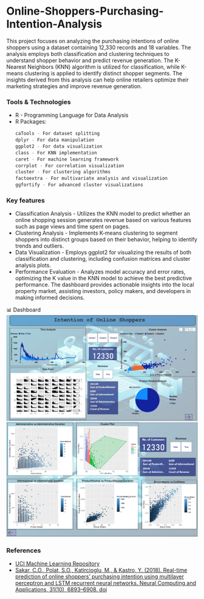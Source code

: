 # Online-Shoppers-Purchasing-Intention-Analysis

This project focuses on analyzing the purchasing intentions of online shoppers using a dataset containing 12,330 records and 18 variables. The analysis employs both classification and clustering techniques to understand shopper behavior and predict revenue generation. The K-Nearest Neighbors (KNN) algorithm is utilized for classification, while K-means clustering is applied to identify distinct shopper segments. The insights derived from this analysis can help online retailers optimize their marketing strategies and improve revenue generation.

### Tools & Technologies  
- R - Programming Language for Data Analysis 
- R Packages:
  ```bash
  caTools - For dataset splitting
  dplyr - For data manipulation
  ggplot2 - For data visualization
  class - For KNN implementation
  caret - For machine learning framework
  corrplot - For correlation visualization
  cluster - For clustering algorithms
  factoextra - For multivariate analysis and visualization
  ggfortify - For advanced cluster visualizations
  ```

### Key features

- Classification Analysis - Utilizes the KNN model to predict whether an online shopping session generates revenue based on various features such as page views and time spent on pages.
- Clustering Analysis - Implements K-means clustering to segment shoppers into distinct groups based on their behavior, helping to identify trends and outliers.
- Data Visualization - Employs ggplot2 for visualizing the results of both classification and clustering, including confusion matrices and cluster analysis plots.
- Performance Evaluation - Analyzes model accuracy and error rates, optimizing the K value in the KNN model to achieve the best predictive performance.
The dashboard provides actionable insights into the local property market, assisting investors, policy makers, and developers in making informed decisions.

📊 Dashboard  
![image alt](https://github.com/Peheni01/Online-Shoppers-Purchasing-Intention-Analysis/blob/74486691cf5f9e7c3733eb0adfa08169a3b47af0/1.%20dashboard.jpg)
![image alt](https://github.com/Peheni01/Online-Shoppers-Purchasing-Intention-Analysis/blob/74486691cf5f9e7c3733eb0adfa08169a3b47af0/2.%20dashboard.png)

### References 
- [UCI Machine Learning Repository](https://archive.ics.uci.edu/dataset/468/online+shoppers+purchasing+intention+dataset) 
- [Sakar, C.O., Polat, S.O., Katircioglu, M., & Kastro, Y. (2018). Real-time prediction of online shoppers’ purchasing intention using multilayer perceptron and LSTM recurrent neural networks. Neural Computing and Applications, 31(10), 6893–6908. doi](https://doi.org/10.1007/s00521-018-3523-0)
